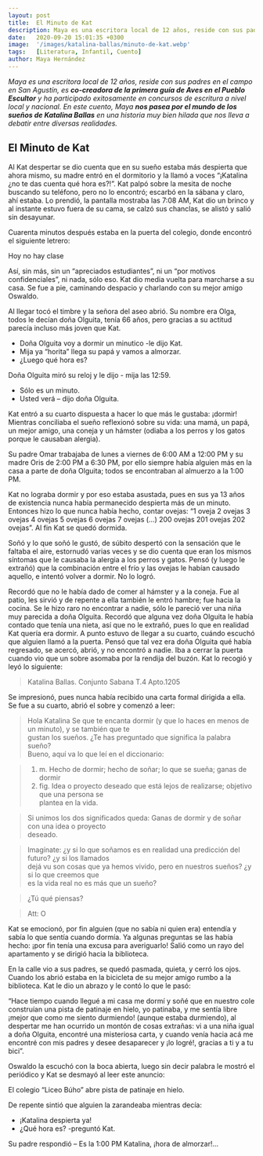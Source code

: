 ```yaml
---
layout: post
title:  El Minuto de Kat
description: Maya es una escritora local de 12 años, reside con sus padres en el campo en San Agustín, es co-creadora de la primera guía de Aves en el Pueblo Escultor
date:   2020-09-20 15:01:35 +0300
image:  '/images/katalina-ballas/minuto-de-kat.webp'
tags:   [Literatura, Infantil, Cuento]
author: Maya Hernández
---
```

*Maya es una escritora local de 12 años, reside con sus padres en el campo en San Agustín, es **co-creadora de la primera guía de Aves en el Pueblo Escultor** y ha participado exitosamente en concursos de escritura a nivel local y nacional. En este cuento, Maya **nos pasea por el mundo de los sueños de Katalina Ballas** en una historia muy bien hilada que nos lleva a debatir entre diversas realidades.*

## El Minuto de Kat

Al Kat despertar se dio cuenta que en su sueño estaba más despierta que ahora mismo, su madre entró en el dormitorio y la llamó a voces “¡Katalina ¿no te das cuenta qué hora es?!”. Kat palpó sobre la mesita de noche buscando su teléfono, pero no lo encontró; escarbó en la sábana y claro, ahí estaba. Lo prendió, la pantalla mostraba las 7:08 AM, Kat dio un brinco y al instante estuvo fuera de su cama, se calzó sus chanclas, se alistó y salió sin desayunar.

Cuarenta minutos después estaba en la puerta del colegio, donde encontró el siguiente letrero:

Hoy no hay clase

Así, sin más, sin un “apreciados estudiantes”, ni un “por motivos confidenciales”, ni nada, sólo eso. Kat dio media vuelta para marcharse a su casa. Se fue a pie, caminando despacio y charlando con su mejor amigo Oswaldo.

Al llegar tocó el timbre y la señora del aseo abrió. Su nombre era Olga, todos le decían doña Olguita, tenía 66 años, pero gracias a su actitud parecía incluso más joven que Kat.

- Doña Olguita voy a dormir un minutico -le dijo Kat.
- Mija ya “horita” llega su papá y vamos a almorzar.
- ¿Luego qué hora es?

Doña Olguita miró su reloj y le dijo - mija las 12:59.

- Sólo es un minuto.
- Usted verá – dijo doña Olguita.

Kat entró a su cuarto dispuesta a hacer lo que más le gustaba: ¡dormir! Mientras conciliaba el sueño reflexionó sobre su vida: una mamá, un papá, un mejor amigo, una coneja y un hámster (odiaba a los perros y los gatos porque le causaban alergia).

Su padre Omar trabajaba de lunes a viernes de 6:00 AM a 12:00 PM y su madre Oris de 2:00 PM a 6:30 PM, por ello siempre había alguien más en la casa a parte de doña Olguita; todos se encontraban al almuerzo a la 1:00 PM.

Kat no lograba dormir y por eso estaba asustada, pues en sus ya 13 años de existencia nunca había permanecido despierta más de un minuto. Entonces hizo lo que nunca había hecho, contar ovejas: “1 oveja 2 ovejas 3 ovejas 4 ovejas 5 ovejas 6 ovejas 7 ovejas (…) 200 ovejas 201 ovejas 202 ovejas”. Al fin Kat se quedó dormida.

Soñó y lo que soñó le gustó, de súbito despertó con la sensación que le faltaba el aire, estornudó varias veces y se dio cuenta que eran los mismos síntomas que le causaba la alergia a los perros y gatos. Pensó (y luego le extrañó) que la combinación entre el frío y las ovejas le habían causado aquello, e intentó volver a dormir. No lo logró.

Recordó que no le había dado de comer al hámster y a la coneja. Fue al patio, les sirvió y de repente a ella también le entró hambre; fue hacia la cocina. Se le hizo raro no encontrar a nadie, sólo le pareció ver una niña muy parecida a doña Olguita. Recordó que alguna vez doña Olguita le había contado que tenía una nieta, así que no le extrañó, pues lo que en realidad Kat quería era dormir. A punto estuvo de llegar a su cuarto, cuándo escuchó que alguien llamó a la puerta. Pensó que tal vez era doña Olguita qué había regresado, se acercó, abrió, y no encontró a nadie. Iba a cerrar la puerta cuando vio que un sobre asomaba por la rendija del buzón. Kat lo recogió y leyó lo siguiente:

>Katalina Ballas.
>Conjunto Sabana
>T.4
>Apto.1205

Se impresionó, pues nunca había recibido una carta formal dirigida a ella. Se fue a su cuarto, abrió el sobre y comenzó a leer:

>Hola Katalina
Se que te encanta dormir (y que lo haces en menos de un minuto), y se también que te  
gustan los sueños. ¿Te has preguntado que significa la palabra sueño?  
Bueno, aquí va lo que leí en el diccionario:  

>1. m. Hecho de dormir; hecho de soñar; lo que se sueña; ganas de dormir  
>2. fig. Idea o proyecto deseado que está lejos de realizarse; objetivo que una persona se  
plantea en la vida.

>Si unimos los dos significados queda: Ganas de dormir y de soñar con una idea o proyecto  
deseado.

>Imagínate: ¿y si lo que soñamos es en realidad una predicción del futuro? ¿y si los llamados  
dejá vu son cosas que ya hemos vivido, pero en nuestros sueños? ¿y si lo que creemos que  
es la vida real no es más que un sueño?

>¿Tú qué piensas?

>Att: O

Kat se emocionó, por fin alguien (que no sabía ni quien era) entendía y sabía lo que sentía cuando dormía. Ya algunas preguntas se las había hecho: ¡por fin tenía una excusa para averiguarlo! Salió como un rayo del apartamento y se dirigió hacia la biblioteca.

En la calle vio a sus padres, se quedó pasmada, quieta, y cerró los ojos. Cuando los abrió estaba en la bicicleta de su mejor amigo rumbo a la biblioteca. Kat le dio un abrazo y le contó lo que le pasó:

“Hace tiempo cuando llegué a mi casa me dormí y soñé que en nuestro cole construían una pista de patinaje en hielo, yo patinaba, y me sentía libre ¡mejor que como me siento durmiendo! (aunque estaba durmiendo), al despertar me han ocurrido un montón de cosas extrañas: vi a una niña igual a doña Olguita, encontré una misteriosa carta, y cuando venía hacia acá me encontré con mis padres y desee desaparecer y ¡lo logré!, gracias a ti y a tu bici”.

Oswaldo la escuchó con la boca abierta, luego sin decir palabra le mostró el periódico y Kat se desmayó al leer este anuncio:

El colegio “Liceo Búho” abre pista de patinaje en hielo.

De repente sintió que alguien la zarandeaba mientras decía:

- ¡Katalina despierta ya!
- ¿Qué hora es? -preguntó Kat.

Su padre respondió – Es la 1:00 PM Katalina, ¡hora de almorzar!...
